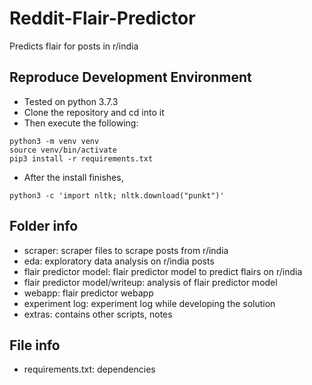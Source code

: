 # Reddit-Flair-Predictor
Predicts flair for posts in r/india

## Reproduce Development Environment
* Tested on python 3.7.3
* Clone the repository and cd into it
* Then execute the following:
```
python3 -m venv venv
source venv/bin/activate
pip3 install -r requirements.txt
```
* After the install finishes,
```
python3 -c 'import nltk; nltk.download("punkt")'
```

## Folder info
* scraper: scraper files to scrape posts from r/india
* eda: exploratory data analysis on r/india posts 
* flair predictor model: flair predictor model to predict flairs on r/india
* flair predictor model/writeup: analysis of flair predictor model
* webapp: flair predictor webapp
* experiment log: experiment log while developing the solution
* extras: contains other scripts, notes

## File info
* requirements.txt: dependencies
